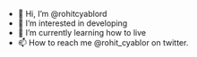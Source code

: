 - 👋 Hi, I’m @rohitcyablord
- 👀 I’m interested in developing 
- 🌱 I’m currently learning how to live
- 📫 How to reach me @rohit_cyablor on twitter.

<!---
rohitcyablord/rohitcyablord is a ✨ special ✨ repository because its `README.md` (this file) appears on your GitHub profile.
You can click the Preview link to take a look at your changes.
--->
